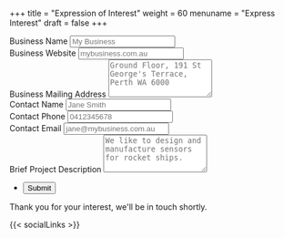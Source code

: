 +++
title = "Expression of Interest"
weight = 60
menuname = "Express Interest"
draft = false
+++

<form id="contactform" method="post" action="https://formspree.io/systemhealthlab@gmail.com">
	<div class="field">
		<label for="business_name">Business Name</label>
		<input type="text" name="business_name" id="business_name" placeholder="My Business" required/>
	</div>
	<div class="field">
		<label for="business_website">Business Website</label>
		<input type="text" name="business_website" id="business_website" placeholder="mybusiness.com.au"/>
	</div>
	<div class="field">
		<label for="business_mailing">Business Mailing Address</label>
		<textarea name="business_mailing" id="business_mailing" rows="4" placeholder="Ground Floor, 191 St George's Terrace, Perth WA 6000"></textarea>
	</div>
	<div class="field">
		<label for="contact_name">Contact Name</label>
		<input type="text" name="contact_name" id="contact_name" placeholder="Jane Smith" required/>
	</div>
	<div class="field">
		<label for="contact_phone">Contact Phone</label>
		<input type="text" name="contact_phone" id="contact_phone" placeholder="0412345678"/>
	</div>
	<div class="field">
		<label for="contact_email">Contact Email</label>
		<input type="email" id="contact_email" name="contact_email" placeholder="jane@mybusiness.com.au" required/>
	</div>
	<div class="field">
		<label for="project_description">Brief Project Description</label>
		<textarea name="project_description" id="project_description" rows="4" placeholder="We like to design and manufacture sensors for rocket ships." required></textarea>
	</div>
	<ul class="actions">
		<li><input type="submit" value="Submit" class="special" /></li>
	</ul>
	<input type="hidden" name="_next" value="?sent#eoi" />
	<input type="hidden" name="_subject" value="Living Lab EOI Submission" />
	<input type="text" name="_gotcha" style="display:none" />
</form>
<span id="contactformsent">Thank you for your interest, we'll be in touch shortly.</span>

<script>
$(document).ready(function($) {
    $(function(){
        if (window.location.search == "?sent") {
        	$('#contactform').hide();
        	$('#contactformsent').show();
        } else {
        	$('#contactformsent').hide();
        }
    });
});
</script>


{{< socialLinks >}}
